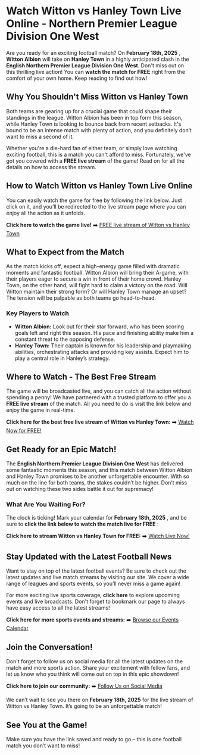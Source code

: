 # Watch Witton vs Hanley Town Live Online - Northern Premier League Division One West

Are you ready for an exciting football match? On **February 18th, 2025** , **Witton Albion** will take on **Hanley Town** in a highly anticipated clash in the **English Northern Premier League Division One West**. Don't miss out on this thrilling live action! You can **watch the match for FREE** right from the comfort of your own home. Keep reading to find out how!

## Why You Shouldn't Miss Witton vs Hanley Town

Both teams are gearing up for a crucial game that could shape their standings in the league. Witton Albion has been in top form this season, while Hanley Town is looking to bounce back from recent setbacks. It's bound to be an intense match with plenty of action, and you definitely don’t want to miss a second of it.

Whether you're a die-hard fan of either team, or simply love watching exciting football, this is a match you can't afford to miss. Fortunately, we've got you covered with a **FREE live stream** of the game! Read on for all the details on how to access the stream.

## How to Watch Witton vs Hanley Town Live Online

You can easily watch the game for free by following the link below. Just click on it, and you’ll be redirected to the live stream page where you can enjoy all the action as it unfolds.

**Click here to watch the game live!** ➡️ [FREE live stream of Witton vs Hanley Town](https://tinyurl.com/livestreamfreeo?st=Witton+vs+Hanley+Town&si=gh)

## What to Expect from the Match

As the match kicks off, expect a high-energy game filled with dramatic moments and fantastic football. Witton Albion will bring their A-game, with their players eager to secure a win in front of their home crowd. Hanley Town, on the other hand, will fight hard to claim a victory on the road. Will Witton maintain their strong form? Or will Hanley Town manage an upset? The tension will be palpable as both teams go head-to-head.

### Key Players to Watch

- **Witton Albion:** Look out for their star forward, who has been scoring goals left and right this season. His pace and finishing ability make him a constant threat to the opposing defense.
- **Hanley Town:** Their captain is known for his leadership and playmaking abilities, orchestrating attacks and providing key assists. Expect him to play a central role in Hanley’s strategy.

## Where to Watch - The Best Free Stream

The game will be broadcasted live, and you can catch all the action without spending a penny! We have partnered with a trusted platform to offer you a **FREE live stream** of the match. All you need to do is visit the link below and enjoy the game in real-time.

**Click here for the best free live stream of Witton vs Hanley Town:** ➡️ [Watch Now for FREE!](https://tinyurl.com/livestreamfreeo?st=Witton+vs+Hanley+Town&si=gh)

## Get Ready for an Epic Match!

The **English Northern Premier League Division One West** has delivered some fantastic moments this season, and this match between Witton Albion and Hanley Town promises to be another unforgettable encounter. With so much on the line for both teams, the stakes couldn’t be higher. Don’t miss out on watching these two sides battle it out for supremacy!

### What Are You Waiting For?

The clock is ticking! Mark your calendar for **February 18th, 2025** , and be sure to **click the link below to watch the match live for FREE** :

**Click here to stream Witton vs Hanley Town for FREE:** ➡️ [Watch Live Now!](https://tinyurl.com/livestreamfreeo?st=Witton+vs+Hanley+Town&si=gh)

## Stay Updated with the Latest Football News

Want to stay on top of the latest football events? Be sure to check out the latest updates and live match streams by visiting our site. We cover a wide range of leagues and sports events, so you’ll never miss a game again!

For more exciting live sports coverage, **click here** to explore upcoming events and live broadcasts. Don't forget to bookmark our page to always have easy access to all the latest streams!

**Click here for more sports events and streams:** ➡️ [Browse our Events Calendar](https://tinyurl.com/livestreamfreeo?st=Witton+vs+Hanley+Town&si=gh)

## Join the Conversation!

Don't forget to follow us on social media for all the latest updates on the match and more sports action. Share your excitement with fellow fans, and let us know who you think will come out on top in this epic showdown!

**Click here to join our community:** ➡️ [Follow Us on Social Media](https://tinyurl.com/livestreamfreeo?st=Witton+vs+Hanley+Town&si=gh)

We can’t wait to see you there on **February 18th, 2025** for the live stream of Witton vs Hanley Town. It’s going to be an unforgettable match!

## See You at the Game!

Make sure you have the link saved and ready to go – this is one football match you don’t want to miss!
